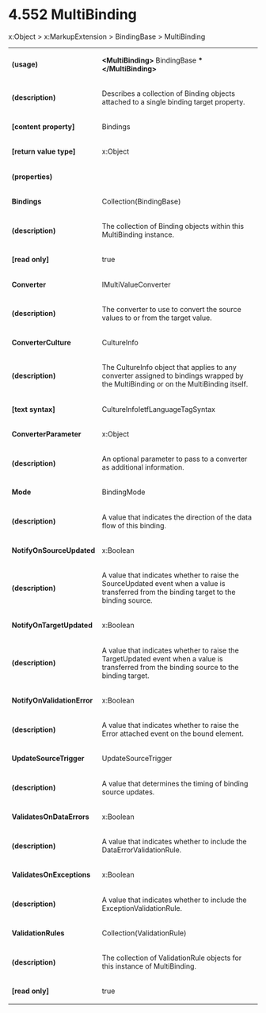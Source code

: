 <html dir="LTR" xmlns:mshelp="http://msdn.microsoft.com/mshelp" xmlns:ddue="http://ddue.schemas.microsoft.com/authoring/2003/5" xmlns:xlink="http://www.w3.org/1999/xlink" xmlns:tool="http://www.microsoft.com/tooltip"><body><input type="hidden" id="userDataCache" class="userDataStyle"><input type="hidden" id="hiddenScrollOffset"><img id="dropDownImage" style="display:none; height:0; width:0;" src="../local/drpdown.gif"><img id="dropDownHoverImage" style="display:none; height:0; width:0;" src="../local/drpdown_orange.gif"><img id="collapseImage" style="display:none; height:0; width:0;" src="../local/collapse.gif"><img id="expandImage" style="display:none; height:0; width:0;" src="../local/exp.gif"><img id="collapseAllImage" style="display:none; height:0; width:0;" src="../local/collall.gif"><img id="expandAllImage" style="display:none; height:0; width:0;" src="../local/expall.gif"><img id="copyImage" style="display:none; height:0; width:0;" src="../local/copycode.gif"><img id="copyHoverImage" style="display:none; height:0; width:0;" src="../local/copycodeHighlight.gif"><div id="header"><h1 class="heading">4.552 MultiBinding</h1></div><div id="mainSection"><div id="mainBody"><div id="allHistory" class="saveHistory" onsave="saveAll()" onload="loadAll()"></div>




<p xmlns:wsd="http://wsdev.schemas.microsoft.com/authoring/2008/2" xmlns:msxsl="urn:schemas-microsoft-com:xslt" xmlns:script="urn:script" xmlns:build="urn:build">
<div id="sectionSection0" class="section" name="collapseableSection"><content xmlns="http://ddue.schemas.microsoft.com/authoring/2003/5" xmlns:wsd="http://wsdev.schemas.microsoft.com/authoring/2008/2" xmlns:msxsl="urn:schemas-microsoft-com:xslt" xmlns:script="urn:script" xmlns:build="urn:build">
				</content></div><div id="sectionSection1" class="section" name="collapseableSection"><content xmlns="http://ddue.schemas.microsoft.com/authoring/2003/5" xmlns:wsd="http://wsdev.schemas.microsoft.com/authoring/2008/2" xmlns:msxsl="urn:schemas-microsoft-com:xslt" xmlns:script="urn:script" xmlns:build="urn:build">
					<p xmlns="">
						<mshelp:link keywords="7badce03-ceb8-4865-86e1-32354d3d3a43" tabindex="0">x:Object</mshelp:link> &gt; <mshelp:link keywords="505d6615-eb04-4c3a-a1e9-95afe8f30fe2" tabindex="0">x:MarkupExtension</mshelp:link> &gt; <mshelp:link keywords="13c1258a-c2e5-4b94-8ff9-39acb10fb734" tabindex="0">BindingBase</mshelp:link> &gt; MultiBinding</p>
					<p xmlns=""><b></b></p><table class="ProtocolAuthoredTable" xmlns=""><tr>
								<td>
									<p>
										<b>(usage)</b>
									</p>
								</td>
								<td>
									<p>
										<b>&lt;MultiBinding&gt;</b>
										<mshelp:link keywords="13c1258a-c2e5-4b94-8ff9-39acb10fb734" tabindex="0">BindingBase</mshelp:link>
										<b>*&lt;/MultiBinding&gt;</b>
									</p>
								</td>
							</tr><tr>
							<td>
								<p>
									<b>(description)</b>
								</p>
							</td>
							<td>
								<p>Describes a collection of Binding objects attached to a single binding target property.</p>
							</td>
						</tr><tr>
							<td>
								<p>
									<b>[content property]</b>
								</p>
							</td>
							<td>
								<p>Bindings</p>
							</td>
						</tr><tr>
							<td>
								<p>
									<b>[return value type]</b>
								</p>
							</td>
							<td>
								<p>
									<mshelp:link keywords="7badce03-ceb8-4865-86e1-32354d3d3a43" tabindex="0">x:Object</mshelp:link>
								</p>
							</td>
						</tr><tr>
							<td>
								<p>
									<b>(properties)</b>
								</p>
							</td>
							<td>
							</td>
						</tr><tr>
							<td>
								<p>
									<b>Bindings</b>
								</p>
							</td>
							<td>
								<p>
									<mshelp:link keywords="666c2505-18d7-4cb0-bcbd-0c5d9c3c0225" tabindex="0">Collection</mshelp:link>(<mshelp:link keywords="13c1258a-c2e5-4b94-8ff9-39acb10fb734" tabindex="0">BindingBase</mshelp:link>)</p>
							</td>
						</tr><tr>
							<td>
								<p>
									<b>(description)</b>
								</p>
							</td>
							<td>
								<p>The collection of Binding objects within this MultiBinding instance.</p>
							</td>
						</tr><tr>
							<td>
								<p>
									<b>[read only]</b>
								</p>
							</td>
							<td>
								<p>true</p>
							</td>
						</tr><tr>
							<td>
								<p>
									<b>Converter</b>
								</p>
							</td>
							<td>
								<p>
									<mshelp:link keywords="b54ee46f-c2c0-49ec-92a5-1e35578d320f" tabindex="0">IMultiValueConverter</mshelp:link>
								</p>
							</td>
						</tr><tr>
							<td>
								<p>
									<b>(description)</b>
								</p>
							</td>
							<td>
								<p>The converter to use to convert the source values to or from the target value.</p>
							</td>
						</tr><tr>
							<td>
								<p>
									<b>ConverterCulture</b>
								</p>
							</td>
							<td>
								<p>
									<mshelp:link keywords="a8d4bf78-26a1-4641-b4cc-e5f766040c7f" tabindex="0">CultureInfo</mshelp:link>
								</p>
							</td>
						</tr><tr>
							<td>
								<p>
									<b>(description)</b>
								</p>
							</td>
							<td>
								<p>The CultureInfo object that applies to any converter assigned to bindings wrapped by the MultiBinding or on the MultiBinding itself.</p>
							</td>
						</tr><tr>
							<td>
								<p>
									<b>[text syntax]</b>
								</p>
							</td>
							<td>
								<p>
									<mshelp:link keywords="09084214-d580-4151-b113-625d07a88cb5" tabindex="0">CultureInfoIetfLanguageTagSyntax</mshelp:link>
								</p>
							</td>
						</tr><tr>
							<td>
								<p>
									<b>ConverterParameter</b>
								</p>
							</td>
							<td>
								<p>
									<mshelp:link keywords="7badce03-ceb8-4865-86e1-32354d3d3a43" tabindex="0">x:Object</mshelp:link>
								</p>
							</td>
						</tr><tr>
							<td>
								<p>
									<b>(description)</b>
								</p>
							</td>
							<td>
								<p>An optional parameter to pass to a converter as additional information.</p>
							</td>
						</tr><tr>
							<td>
								<p>
									<b>Mode</b>
								</p>
							</td>
							<td>
								<p>
									<mshelp:link keywords="8f11e588-2817-46db-b79e-3d2aef3d718d" tabindex="0">BindingMode</mshelp:link>
								</p>
							</td>
						</tr><tr>
							<td>
								<p>
									<b>(description)</b>
								</p>
							</td>
							<td>
								<p>A value that indicates the direction of the data flow of this binding.</p>
							</td>
						</tr><tr>
							<td>
								<p>
									<b>NotifyOnSourceUpdated</b>
								</p>
							</td>
							<td>
								<p>
									<mshelp:link keywords="6bd7197b-026f-4b3a-9744-51aaaa6afaa5" tabindex="0">x:Boolean</mshelp:link>
								</p>
							</td>
						</tr><tr>
							<td>
								<p>
									<b>(description)</b>
								</p>
							</td>
							<td>
								<p>A value that indicates whether to raise the SourceUpdated event when a value is transferred from the binding target to the binding source.</p>
							</td>
						</tr><tr>
							<td>
								<p>
									<b>NotifyOnTargetUpdated</b>
								</p>
							</td>
							<td>
								<p>
									<mshelp:link keywords="6bd7197b-026f-4b3a-9744-51aaaa6afaa5" tabindex="0">x:Boolean</mshelp:link>
								</p>
							</td>
						</tr><tr>
							<td>
								<p>
									<b>(description)</b>
								</p>
							</td>
							<td>
								<p>A value that indicates whether to raise the TargetUpdated event when a value is transferred from the binding source to the binding target.</p>
							</td>
						</tr><tr>
							<td>
								<p>
									<b>NotifyOnValidationError</b>
								</p>
							</td>
							<td>
								<p>
									<mshelp:link keywords="6bd7197b-026f-4b3a-9744-51aaaa6afaa5" tabindex="0">x:Boolean</mshelp:link>
								</p>
							</td>
						</tr><tr>
							<td>
								<p>
									<b>(description)</b>
								</p>
							</td>
							<td>
								<p>A value that indicates whether to raise the Error attached event on the bound element.</p>
							</td>
						</tr><tr>
							<td>
								<p>
									<b>UpdateSourceTrigger</b>
								</p>
							</td>
							<td>
								<p>
									<mshelp:link keywords="56f282f0-ccfb-46b8-9621-4d5917cceee6" tabindex="0">UpdateSourceTrigger</mshelp:link>
								</p>
							</td>
						</tr><tr>
							<td>
								<p>
									<b>(description)</b>
								</p>
							</td>
							<td>
								<p>A value that determines the timing of binding source updates.</p>
							</td>
						</tr><tr>
							<td>
								<p>
									<b>ValidatesOnDataErrors</b>
								</p>
							</td>
							<td>
								<p>
									<mshelp:link keywords="6bd7197b-026f-4b3a-9744-51aaaa6afaa5" tabindex="0">x:Boolean</mshelp:link>
								</p>
							</td>
						</tr><tr>
							<td>
								<p>
									<b>(description)</b>
								</p>
							</td>
							<td>
								<p>A value that indicates whether to include the DataErrorValidationRule.</p>
							</td>
						</tr><tr>
							<td>
								<p>
									<b>ValidatesOnExceptions</b>
								</p>
							</td>
							<td>
								<p>
									<mshelp:link keywords="6bd7197b-026f-4b3a-9744-51aaaa6afaa5" tabindex="0">x:Boolean</mshelp:link>
								</p>
							</td>
						</tr><tr>
							<td>
								<p>
									<b>(description)</b>
								</p>
							</td>
							<td>
								<p>A value that indicates whether to include the ExceptionValidationRule.</p>
							</td>
						</tr><tr>
							<td>
								<p>
									<b>ValidationRules</b>
								</p>
							</td>
							<td>
								<p>
									<mshelp:link keywords="666c2505-18d7-4cb0-bcbd-0c5d9c3c0225" tabindex="0">Collection</mshelp:link>(<mshelp:link keywords="1f3445f5-1f96-4baf-acee-ae06a1b265ed" tabindex="0">ValidationRule</mshelp:link>)</p>
							</td>
						</tr><tr>
							<td>
								<p>
									<b>(description)</b>
								</p>
							</td>
							<td>
								<p>The collection of ValidationRule objects for this instance of MultiBinding.</p>
							</td>
						</tr><tr>
							<td>
								<p>
									<b>[read only]</b>
								</p>
							</td>
							<td>
								<p>true</p>
							</td>
						</tr></table>
				</content></div><!--[if gte IE 5]>
			<tool:tip element="languageFilterToolTip" avoidmouse="false"/>
		<![endif]--></div><a name="feedback"></a><span></span></div></body></html>